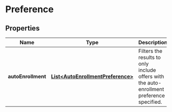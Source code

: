 # Preference

## Properties
Name | Type | Description | Notes
------------ | ------------- | ------------- | -------------
**autoEnrollment** | [**List&lt;AutoEnrollmentPreference&gt;**](AutoEnrollmentPreference.md) | Filters the results to only include offers with the auto-enrollment preference specified. |  [optional]
